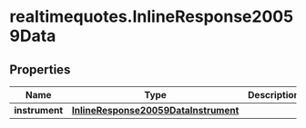 # realtimequotes.InlineResponse20059Data

## Properties

Name | Type | Description | Notes
------------ | ------------- | ------------- | -------------
**instrument** | [**InlineResponse20059DataInstrument**](InlineResponse20059DataInstrument.md) |  | [optional] 


